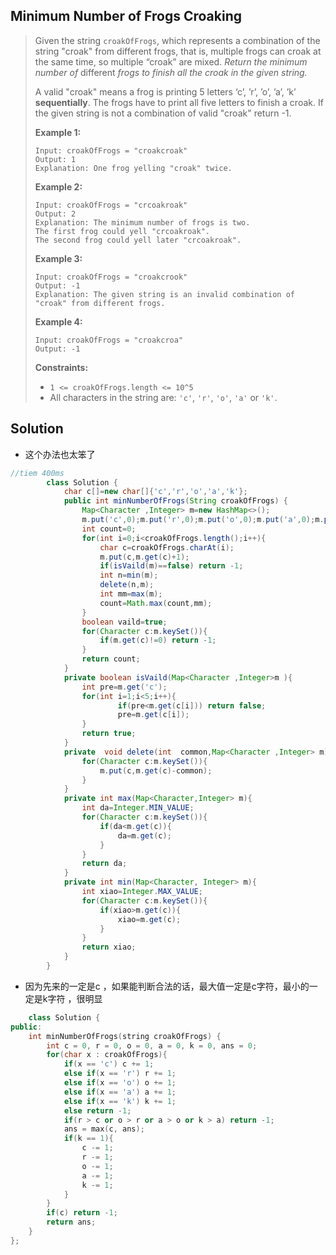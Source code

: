 ## Minimum Number of Frogs Croaking

> Given the string `croakOfFrogs`, which represents a combination of the string "croak" from different frogs, that is, multiple frogs can croak at the same time, so multiple “croak” are mixed. *Return the minimum number of* different *frogs to finish all the croak in the given string.*
>
> A valid "croak" means a frog is printing 5 letters ‘c’, ’r’, ’o’, ’a’, ’k’ **sequentially**. The frogs have to print all five letters to finish a croak. If the given string is not a combination of valid "croak" return -1.
>
>  
>
> **Example 1:**
>
> ```
> Input: croakOfFrogs = "croakcroak"
> Output: 1 
> Explanation: One frog yelling "croak" twice.
> ```
>
> **Example 2:**
>
> ```
> Input: croakOfFrogs = "crcoakroak"
> Output: 2 
> Explanation: The minimum number of frogs is two. 
> The first frog could yell "crcoakroak".
> The second frog could yell later "crcoakroak".
> ```
>
> **Example 3:**
>
> ```
> Input: croakOfFrogs = "croakcrook"
> Output: -1
> Explanation: The given string is an invalid combination of "croak" from different frogs.
> ```
>
> **Example 4:**
>
> ```
> Input: croakOfFrogs = "croakcroa"
> Output: -1
> ```
>
>  
>
> **Constraints:**
>
> - `1 <= croakOfFrogs.length <= 10^5`
> - All characters in the string are: `'c'`, `'r'`, `'o'`, `'a'` or `'k'`.

## Solution

* 这个办法也太笨了

```java
//tiem 400ms 
        class Solution {
            char c[]=new char[]{'c','r','o','a','k'};
            public int minNumberOfFrogs(String croakOfFrogs) {
                Map<Character ,Integer> m=new HashMap<>();
                m.put('c',0);m.put('r',0);m.put('o',0);m.put('a',0);m.put('k',0);
                int count=0;
                for(int i=0;i<croakOfFrogs.length();i++){
                    char c=croakOfFrogs.charAt(i);
                    m.put(c,m.get(c)+1);
                    if(isVaild(m)==false) return -1;
                    int n=min(m);
                    delete(n,m);
                    int mm=max(m);
                    count=Math.max(count,mm);
                }
                boolean vaild=true;
                for(Character c:m.keySet()){
                    if(m.get(c)!=0) return -1;
                }
                return count;
            }
            private boolean isVaild(Map<Character ,Integer>m ){
                int pre=m.get('c');
                for(int i=1;i<5;i++){
                        if(pre<m.get(c[i])) return false;
                        pre=m.get(c[i]);
                }
                return true;
            }
            private  void delete(int  common,Map<Character ,Integer> m){
                for(Character c:m.keySet()){
                    m.put(c,m.get(c)-common);
                }
            }
            private int max(Map<Character,Integer> m){
                int da=Integer.MIN_VALUE;
                for(Character c:m.keySet()){
                    if(da<m.get(c)){
                        da=m.get(c);
                    }
                }
                return da;
            }
            private int min(Map<Character, Integer> m){
                int xiao=Integer.MAX_VALUE;
                for(Character c:m.keySet()){
                    if(xiao>m.get(c)){
                        xiao=m.get(c);
                    }
                }
                return xiao;
            }
        }
```

* 因为先来的一定是c ，如果能判断合法的话，最大值一定是c字符，最小的一定是k字符 ，很明显

```c++
	class Solution {
public:
    int minNumberOfFrogs(string croakOfFrogs) {
        int c = 0, r = 0, o = 0, a = 0, k = 0, ans = 0;
        for(char x : croakOfFrogs){
            if(x == 'c') c += 1;
            else if(x == 'r') r += 1;
            else if(x == 'o') o += 1;
            else if(x == 'a') a += 1;
            else if(x == 'k') k += 1;
            else return -1;
            if(r > c or o > r or a > o or k > a) return -1;
            ans = max(c, ans);
            if(k == 1){
                c -= 1;
                r -= 1;
                o -= 1;
                a -= 1;
                k -= 1;
            }
        }
        if(c) return -1;
        return ans;
    }
};
```

